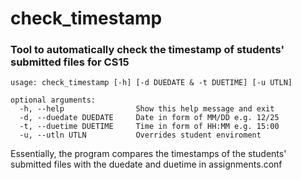 # check_timestamp

### Tool to automatically check the timestamp of students' submitted files for CS15

    usage: check_timestamp [-h] [-d DUEDATE & -t DUETIME] [-u UTLN]

    optional arguments:
      -h, --help                Show this help message and exit
      -d, --duedate DUEDATE     Date in form of MM/DD e.g. 12/25
      -t, --duetime DUETIME     Time in form of HH:MM e.g. 15:00
      -u, --utln UTLN           Overrides student enviroment
      
Essentially, the program compares the timestamps of the students' submitted files with the duedate and duetime in assignments.conf
